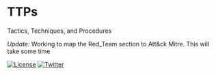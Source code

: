 # TTPs

Tactics, Techniques, and Procedures

*Update:* Working to map the Red_Team section to Att&ck Mitre. This will take some time

[![License](https://img.shields.io/badge/license-GPL3-lightgrey.svg)](https://www.gnu.org/licenses/gpl-3.0.en.html) [![Twitter](https://img.shields.io/badge/twitter-sneakerhax-38A1F3?logo=twitter)](https://twitter.com/sneakerhax)
